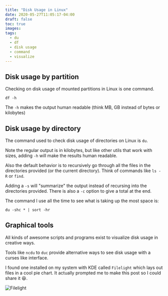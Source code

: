 ```yaml
---
title: "Disk Usage in Linux"
date: 2020-05-27T11:05:17-04:00
draft: false
toc: true
images:
tags:
  - du
  - df
  - disk usage
  - command
  - visualize
---
```


## Disk usage by partition

Checking on disk usage of mounted partitions in Linux is one command.

```shell
df -h
```

The `-h` makes the output human readable (think MB, GB instead of bytes or kilobytes)

## Disk usage by directory

The command used to check disk usage of directories on Linux is `du`.

Note the regular output is in kilobytes, but like other utils that work with sizes, adding `-h` will make the results human readable.

Also the default behavior is to recursively go through all the files in the directories provided (or the current directory).
Think of commands like `ls -R` or `find`.

Adding a `-s` will "summarize" the output instead of recursing into the directories provided. There is also a `-c` option
to give a total at the end.

The command I use all the time to see what is taking up the most space is:

```shell
du -shc * | sort -hr
```

## Graphical tools

All kinds of awesome scripts and programs exist to visualize disk usage in creative ways.

Tools like `ncdu` to `duc` provide alternative ways to see disk usage with a curses like interface.

I found one installed on my system with KDE called `Filelight` which lays out files in a cool pie chart.
It actually prompted me to make this post so I could share it :laughing:.

![Filelight](/images/posts/disk-usage-in-linux/filelight.png)
